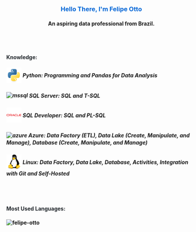 <h3 align="center" style="color: #0366d6;">Hello There, I'm Felipe Otto</h3>
<h4 align="center">An aspiring data professional from Brazil.</h4>
<br><br>
<h4 align="left" style="color: #24292e;">Knowledge:</h4>
<p align="left"> 
  <a> 
    <div>
      <h5>
        <img src="https://raw.githubusercontent.com/devicons/devicon/master/icons/python/python-original.svg" alt="python" width="40" height="40" style="vertical-align: middle;"/>
        <span style="vertical-align: middle;">Python: Programming and Pandas for Data Analysis</span>
      </h5>
    </div>
  </a> 
  <a> 
    <div>
      <h5>
        <img src="https://www.svgrepo.com/show/303229/microsoft-sql-server-logo.svg" alt="mssql" width="40" height="40" style="vertical-align: middle;"/> 
        <span style="vertical-align: middle;">SQL Server: SQL and T-SQL</span>
      </h5>
    </div>
  </a> 
  <a> 
    <div>
      <h5>
        <img src="https://raw.githubusercontent.com/devicons/devicon/master/icons/oracle/oracle-original.svg" alt="oracle" width="40" height="40" style="vertical-align: middle;"/> 
        <span style="vertical-align: middle;">SQL Developer: SQL and PL-SQL</span>
      </h5>
    </div>
  </a> 
  <a> 
    <div>
      <h5>
        <img src="https://www.vectorlogo.zone/logos/microsoft_azure/microsoft_azure-icon.svg" alt="azure" width="40" height="40"  style="vertical-align: middle;"/> 
        <span style="vertical-align: middle;">Azure: Data Factory (ETL), Data Lake (Create, Manipulate, and Manage), Database (Create, Manipulate, and Manage)</span>
      </h5>
    </div>
  </a> 
  <a> 
     <div>
      <h5>
        <img src="https://raw.githubusercontent.com/devicons/devicon/master/icons/linux/linux-original.svg" alt="linux" width="40" height="40" style="vertical-align: middle;"/> 
        <span style="vertical-align: middle;">Linux: Data Factory, Data Lake, Database, Activities, Integration with Git and Self-Hosted</span>
      </h5>
    </div>
  </a>
</p>
<br><br>
<h4 align="left" style="color: #24292e;">Most Used Languages:<h4>
<p align="left">
  <img src="https://github-readme-stats.vercel.app/api/top-langs?username=felipe-otto&show_icons=true&locale=en&layout=compact&theme=dark&hide_title=true" alt="felipe-otto" />
</p>



